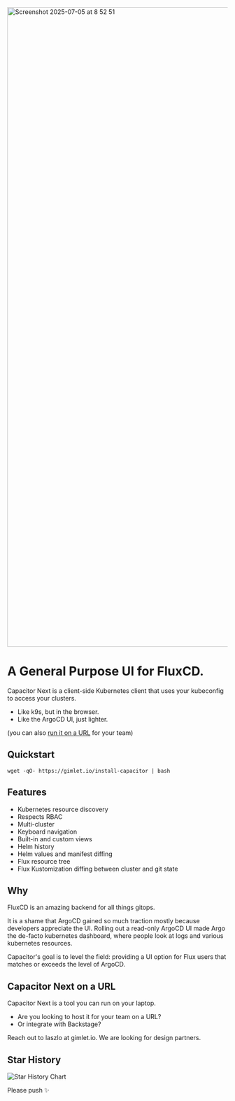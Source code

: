 <img width="1462" alt="Screenshot 2025-07-05 at 8 52 51" src="https://github.com/user-attachments/assets/8864a5cd-9f33-4065-b5d7-84b8c8ac404b" />

# A General Purpose UI for FluxCD.

Capacitor Next is a client-side Kubernetes client that uses your kubeconfig to access your clusters.

- Like k9s, but in the browser.
- Like the ArgoCD UI, just lighter.

(you can also [run it on a URL](#Capacitor-Next-on-a-URL) for your team)

## Quickstart

```
wget -qO- https://gimlet.io/install-capacitor | bash
```

## Features

- Kubernetes resource discovery
- Respects RBAC
- Multi-cluster
- Keyboard navigation
- Built-in and custom views
- Helm history
- Helm values and manifest diffing
- Flux resource tree
- Flux Kustomization diffing between cluster and git state

## Why

FluxCD is an amazing backend for all things gitops.

It is a shame that ArgoCD gained so much traction mostly because developers appreciate the UI. Rolling out a read-only ArgoCD UI made Argo the de-facto kubernetes dashboard, where people look at logs and various kubernetes resources.

Capacitor's goal is to level the field: providing a UI option for Flux users that matches or exceeds the level of ArgoCD.

## Capacitor Next on a URL

Capacitor Next is a tool you can run on your laptop.

- Are you looking to host it for your team on a URL?
- Or integrate with Backstage?

Reach out to laszlo at gimlet.io. We are looking for design partners.

## Star History

![Star History Chart](https://api.star-history.com/svg?repos=gimlet-io/capacitor&type=Date)

Please push ✨
